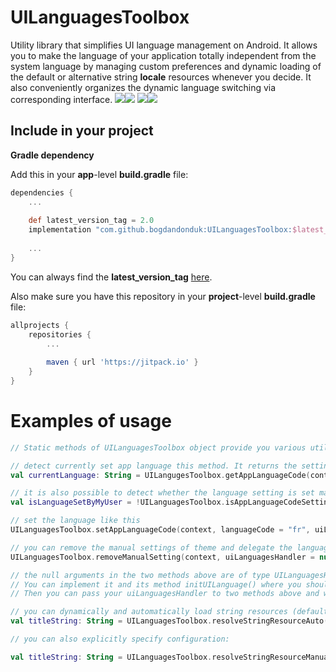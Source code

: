 
# UILanguagesToolbox

  Utility library that simplifies UI language management on Android. It allows you to make the language of your application totally independent from the system language by managing custom preferences and dynamic loading of the default or alternative string **locale** resources whenever you decide. It also conveniently organizes the dynamic language switching via corresponding interface.
  ![](https://github.com/bogdandonduk/UILanguagesToolbox/blob/master/device-2021-09-13-163327.png)![](https://github.com/bogdandonduk/UILanguagesToolbox/blob/master/device-2021-09-13-163357.png)
![](https://github.com/bogdandonduk/UILanguagesToolbox/blob/master/PicsArt_09-13-04.42.06.png)![](https://github.com/bogdandonduk/UILanguagesToolbox/blob/master/PicsArt_09-13-04.42.42.png)
## Include in your project  
**Gradle dependency**  
  
Add this in your **app**-level **build.gradle** file:  
```groovy
dependencies {  
	...  
  
	def latest_version_tag = 2.0
	implementation "com.github.bogdandonduk:UILanguagesToolbox:$latest_version_tag"  
  
	...  
}  
```  
You can always find the **latest_version_tag** [here](https://github.com/bogdandonduk/UILanguagesToolbox/releases).  
  
Also make sure you have this repository in your **project**-level **build.gradle** file:  
```groovy  
allprojects {  
	repositories {  
		...  
  
		maven { url 'https://jitpack.io' }  
	}  
}  
```  

# Examples of usage
```kotlin 
// Static methods of UILanguagesToolbox object provide you various utilities for theme management

// detect currently set app language this method. It returns the setting of your application or system language if there is none set
val currentLanguage: String = UILangugesToolbox.getAppLanguageCode(context, uiLanguagesHandler = null)

// it is also possible to detect whether the language setting is set manually or automatic (system)
val isLanguageSetByMyUser = !UILanguagesToolbox.isAppLanguageCodeSettingAutomatic(context)

// set the language like this
UILanguagesToolbox.setAppLanguageCode(context, languageCode = "fr", uiLanguagesHandler = null)

// you can remove the manual settings of theme and delegate the language management in your app back to system
UILanguagesToolbox.removeManualSetting(context, uiLanguagesHandler = null)

// the null arguments in the two methods above are of type UILanguagesHandler, which is interface. 
// You can implement it and its method initUILanguage() where you should do configurations of all your views for the new language (refreshing). 
// Then you can pass your uiLanguagesHandler to two methods above and whenever the language setting changes, your whole UI will update instantly.

// you can dynamically and automatically load string resources (default or alternative) for the language setting of your app like this:
val titleString: String = UILanguagesToolbox.resolveStringResourceAuto(context, R.string.title)

// you can also explicitly specify configuration:

val titleString: String = UILanguagesToolbox.resolveStringResourceManual(context, R.string.title, languageCode = "de")
```
